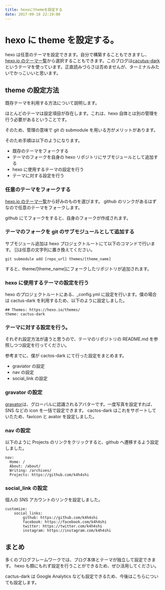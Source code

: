 ```yaml
---
title: hexoにthemeを設定する
date: 2017-09-18 22:19:00
---
```


# hexo に theme を設定する。

hexo は任意のテーマを設定できます。自分で構築することもできますし、[hexo.io のテーマ一覧](https://hexo.io/themes/)から選択することもできます。このブログは[cacutus-dark](https://probberechts.github.io/cactus-dark/)というテーマを使っています。正直読みづらさは否めませんが、ターミナルみたいでかっこいいと思います。

## theme の設定方法

既存テーマを利用する方法について説明します。

ほとんどのテーマは設定項目が存在します。これは、hexo 自体とは別の管理を行う必要があるということです。

そのため、管理の意味で git の submodule を用いる方がメリットがあります。

そのため手順は以下のようになります。

* 既存のテーマをフォークする
* テーマのフォークを自身の hexo リポジトリにサブモジュールとして追加する
* hexo に使用するテーマの設定を行う
* テーマに対する設定を行う

### 任意のテーマをフォークする

[hexo.io のテーマ一覧](https://hexo.io/themes/)から好みのものを選びます。
github のリンクがあるはずなので任意のテーマをフォークします。

github にてフォークをすると、自身のフォークが作成されます。

### テーマのフォークを git のサブモジュールとして追加する

サブモジュール追加は hexo プロジェクトルートにて以下のコマンドで行います。
[]は任意の文字列に置き換えてください。

```
git submodule add [repo_url] themes/[theme_name]
```

すると、theme/[theme\_name]にフォークしたリポジトリが追加されます。

### hexo に使用するテーマの設定を行う

hexo のプロジェクトルートにある、\_config.yml に設定を行います。僕の場合は cactus-dark を利用するため、以下のように設定しました。

```
## Themes: https://hexo.io/themes/
theme: cactus-dark
```

### テーマに対する設定を行う。

それぞれ設定方法が違うと思うので、テーマのリポジトリの README.md を参照しつつ設定を行ってください。

参考までに、僕が cactos-dark にて行った設定をまとめます。

* graviator の設定
* nav の設定
* social_link の設定

### gravator の設定

[gravator](https://ja.gravatar.com/)は、グローバルに認識されるアバターです。一度写真を設定すれば、SNS などの icon を一括で設定できます。
cactos-dark はこれをサポートしていたため、favicon と avator を設定しました。

### nav の設定

以下のように Projects のリンクをクリックすると、github へ遷移するよう設定しました。

```
nav:
  Home: /
  About: /about/
  Writing: /archives/
  Projects: https://github.com/k4h4shi
```

### social_link の設定

個人の SNS アカウントのリンクを設定しました。

```
customize:
    social_links:
        github: https://github.com/k4h4shi
        facebook: https://facebook.com/k4h4shi
        twitter: https://twitter.com/k4h4shi
        instagram: https://instagram.com/k4h4shi
```

## まとめ

多くのブログフレームワークでは、ブログ本体とテーマが独立して設定できます。
hexo も類にもれず設定を行うことができるため、ぜひ活用してください。

cactus-dark は Google Analytics なども設定できるため、今後はこちらについても設定します。
